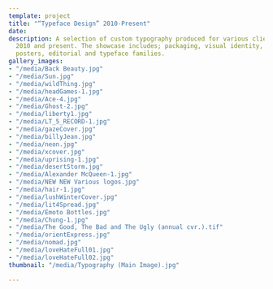 ```yaml
---
template: project
title: "“Typeface Design” 2010-Present"
date: 
description: A selection of custom typography produced for various clients between
  2010 and present. The showcase includes; packaging, visual identity, book covers,
  posters, editorial and typeface families.
gallery_images:
- "/media/Back Beauty.jpg"
- "/media/Sun.jpg"
- "/media/wildThing.jpg"
- "/media/headGames-1.jpg"
- "/media/Ace-4.jpg"
- "/media/Ghost-2.jpg"
- "/media/liberty1.jpg"
- "/media/LT_5_RECORD-1.jpg"
- "/media/gazeCover.jpg"
- "/media/billyJean.jpg"
- "/media/neon.jpg"
- "/media/xcover.jpg"
- "/media/uprising-1.jpg"
- "/media/desertStorm.jpg"
- "/media/Alexander McQueen-1.jpg"
- "/media/NEW NEW Various logos.jpg"
- "/media/hair-1.jpg"
- "/media/lushWinterCover.jpg"
- "/media/lit4Spread.jpg"
- "/media/Emoto Bottles.jpg"
- "/media/Chung-1.jpg"
- "/media/The Good, The Bad and The Ugly (annual cvr.).tif"
- "/media/orientExpress.jpg"
- "/media/nomad.jpg"
- "/media/loveHateFull01.jpg"
- "/media/loveHateFull02.jpg"
thumbnail: "/media/Typography (Main Image).jpg"

---
```

